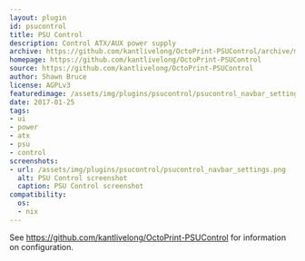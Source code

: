 ```yaml
---
layout: plugin
id: psucontrol
title: PSU Control
description: Control ATX/AUX power supply
archive: https://github.com/kantlivelong/OctoPrint-PSUControl/archive/master.zip
homepage: https://github.com/kantlivelong/OctoPrint-PSUControl
source: https://github.com/kantlivelong/OctoPrint-PSUControl
author: Shawn Bruce
license: AGPLv3
featuredimage: /assets/img/plugins/psucontrol/psucontrol_navbar_settings.png
date: 2017-01-25
tags:
- ui
- power
- atx
- psu
- control
screenshots: 
- url: /assets/img/plugins/psucontrol/psucontrol_navbar_settings.png
  alt: PSU Control screenshot
  caption: PSU Control screenshot
compatibility:
  os:
  - nix
---
```


See <https://github.com/kantlivelong/OctoPrint-PSUControl> for information on configuration.
